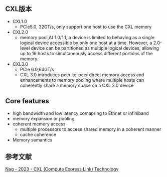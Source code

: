 ## CXL版本
- CXL1.0
	- PCIe5.0, 32GT/s, only support one host to use the CXL memory
- CXL2.0
	- memory pool,At 1.0/1.1, a device is limited to behaving as a single logical device accessible by only one host at a time. However, a 2.0-level device can be partitioned as multiple logical devices, allowing up to 16 hosts to simultaneously access different portions of the memory.
- CXL3.0
	- PCIe 6.0,64GT/s
	- CXL 3.0 introduces peer-to-peer direct memory access and enhancements to memory pooling where multiple hosts can coherently share a memory space on a CXL 3.0 device
## Core features
- high bandwidth and low latency comapring to Ethnet or infiniband
- memory expansion or pooling
- coherent memory access
	- multiple processors to access shared memory in a coherent manner
	- cache coherence
- Memory semantics

## 参考文献
[Nag - 2023 - CXL (Compute Express Link) Technology](../../../zotero/storage/ZG453YXQ/Nag%20-%202023%20-%20CXL%20(Compute%20Express%20Link)%20Technology.pdf)
